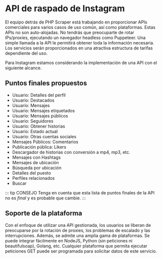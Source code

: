 # API de raspado de Instagram

El equipo detrás de PHP Scraper está trabajando en proporcionar APIs comerciales para varios casos de uso común, así como plataformas. Estas APIs no son auto-alojadas. No tendrás que preocuparte de rotar IPs/proxies, ejecutando un navegador headless como Puppeteer. Una simple llamada a la API le permitirá obtener toda la información necesaria. Los servicios serán proporcionados en una atractiva estructura de tarifas dependiente del uso.

Para Instagram estamos considerando la implementación de una API con el siguiente alcance.

## Puntos finales propuestos

- Usuario: Detalles del perfil
- Usuario: Destacados
- Usuario: Mensajes
- Usuario: Mensajes etiquetados
- Usuario: Mensajes públicos
- Usuario: Seguidores
- Usuario: Obtener historias
- Usuario: Estado actual
- Usuario: Otras cuentas sociales
- Mensajes Públicos: Comentarios
- Publicación pública: Likers
- Descargador de historias con conversión a mp4, mp3, etc.
- Mensajes con Hashtags
- Mensajes de ubicación
- Búsqueda por ubicación
- Detalles del puesto
- Perfiles relacionados
- Buscar

::: tip CONSEJO
Tenga en cuenta que esta lista de puntos finales de la API no es *final* y es probable que cambie.
:::

## Soporte de la plataforma

Con el enfoque de utilizar una API gestionada, los usuarios se liberan de preocuparse por la rotación de proxies, los problemas de escalado y las interrupciones. Además, se admite una amplia gama de plataformas. Se puede integrar fácilmente en NodeJS, Python (sin peticiones ni beautifulsoap), Golang, etc. Cualquier plataforma que permita ejecutar peticiones GET puede ser programada para solicitar datos de este servicio.
